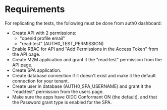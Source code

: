 # Requirements
For replicating the tests, the following must be done from auth0 dashboard:
- Create API with 2 permissions:
  - "openid profile email"
  - "read:test" (AUTH0_TEST_PERMISSION)
- Enable RBAC for API and "Add Permissions in the Access Token" from the API page.
- Create M2M application and grant it the "read:test" permission from the API page.
- Create SPA application.
- Create database connection if it doesn't exist and make it the default connection for your tenant.
- Create user in database (AUTH0_SPA_USERNAME) and grant it the "read:test" permission from the users page.
- Make sure the apps have OIDC Conformant ON (the default), and that the Password grant type is enabled for the SPA.
